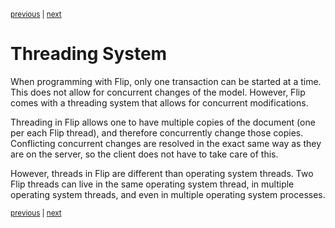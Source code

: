 <p><sup><a href="undo.md">previous</a> | <a href="document.md">next</a></sup></p>

<h1>Threading System</h1>

<p>When programming with Flip, only one transaction can be started at a time. This does not allow for concurrent changes of the model. However, Flip comes with a threading system that allows for concurrent modifications.</p>

<p>Threading in Flip allows one to have multiple copies of the document (one per each Flip thread), and therefore concurrently change those copies. Conflicting concurrent changes are resolved in the exact same way as they are on the server, so the client does not have to take care of this.</p>

<p>However, threads in Flip are different than operating system threads. Two Flip threads can live in the same operating system thread, in multiple operating system threads, and even in multiple operating system processes.</p>

<p><sup><a href="undo.md">previous</a> | <a href="document.md">next</a></sup></p>

